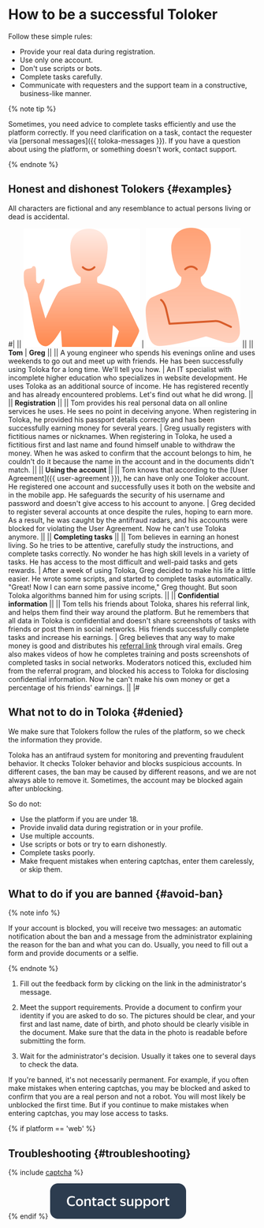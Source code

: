 # How to be a successful Toloker

Follow these simple rules:

- Provide your real data during registration.
- Use only one account.
- Don't use scripts or bots.
- Complete tasks carefully.
- Communicate with requesters and the support team in a constructive, business-like manner.
  
{% note tip %}

Sometimes, you need advice to complete tasks efficiently and use the platform correctly. If you need clarification on a task, contact the requester via [personal messages]({{ toloka-messages }}). If you have a question about using the platform, or something doesn't work, contact support.

{% endnote %}

## Honest and dishonest Tolokers {#examples}

All characters are fictional and any resemblance to actual persons living or dead is accidental.

#|
|| ![](../_assets/good_annotator.svg)  |  ![](../_assets/bad_annotator.svg) ||
|| **Tom** | **Greg** ||
|| A young engineer who spends his evenings online and uses weekends to go out and meet up with friends. He has been successfully using Toloka for a long time. We'll tell you how.	| An IT specialist with incomplete higher education who specializes in website development. He uses Toloka as an additional source of income. He has registered recently and has already encountered problems. Let's find out what he did wrong. ||
|| **Registration** ||
|| Tom provides his real personal data on all online services he uses. He sees no point in deceiving anyone. When registering in Toloka, he provided his passport details correctly and has been successfully earning money for several years. | Greg usually registers with fictitious names or nicknames. When registering in Toloka, he used a fictitious first and last name and found himself unable to withdraw the money. When he was asked to confirm that the account belongs to him, he couldn't do it because the name in the account and in the documents didn't match. ||
|| **Using the account** ||
|| Tom knows that according to the [User Agreement]({{ user-agreement }}), he can have only one Toloker account. He registered one account and successfully uses it both on the website and in the mobile app. He safeguards the security of his username and password and doesn't give access to his account to anyone. | Greg decided to register several accounts at once despite the rules, hoping to earn more. As a result, he was caught by the antifraud radars, and his accounts were blocked for violating the User Agreement. Now he can't use Toloka anymore. ||
|| **Completing tasks** ||
|| Tom believes in earning an honest living. So he tries to be attentive, carefully study the instructions, and complete tasks correctly. No wonder he has high skill levels in a variety of tasks. He has access to the most difficult and well-paid tasks and gets rewards. | After a week of using Toloka, Greg decided to make his life a little easier. He wrote some scripts, and started to complete tasks automatically. "Great! Now I can earn some passive income," Greg thought. But soon Toloka algorithms banned him for using scripts. ||
|| **Confidential information** ||
|| Tom tells his friends about Toloka, shares his referral link, and helps them find their way around the platform. But he remembers that all data in Toloka is confidential and doesn't share screenshots of tasks with friends or post them in social networks. His friends successfully complete tasks and increase his earnings. | Greg believes that any way to make money is good and distributes his [referral link](./referal.md) through viral emails. Greg also makes videos of how he completes training and posts screenshots of completed tasks in social networks. Moderators noticed this, excluded him from the referral program, and blocked his access to Toloka for disclosing confidential information. Now he can't make his own money or get a percentage of his friends' earnings. ||
|#

## What not to do in Toloka {#denied}
We make sure that Tolokers follow the rules of the platform, so we check the information they provide.

Toloka has an antifraud system for monitoring and preventing fraudulent behavior. It checks Toloker behavior and blocks suspicious accounts. In different cases, the ban may be caused by different reasons, and we are not always able to remove it. Sometimes, the account may be blocked again after unblocking.

So do not:

- Use the platform if you are under 18.
- Provide invalid data during registration or in your profile.
- Use multiple accounts.
- Use scripts or bots or try to earn dishonestly.
- Complete tasks poorly.
- Make frequent mistakes when entering captchas, enter them carelessly, or skip them.

## What to do if you are banned {#avoid-ban}

{% note info %}

If your account is blocked, you will receive two messages: an automatic notification about the ban and a message from the administrator explaining the reason for the ban and what you can do. Usually, you need to fill out a form and provide documents or a selfie.

{% endnote %}

1. Fill out the feedback form by clicking on the link in the administrator's message.
 
1. Meet the support requirements. Provide a document to confirm your identity if you are asked to do so. The pictures should be clear, and your first and last name, date of birth, and photo should be clearly visible in the document. Make sure that the data in the photo is readable before submitting the form.

1. Wait for the administrator's decision. Usually it takes one to several days to check the data.

If you're banned, it's not necessarily permanent. For example, if you often make mistakes when entering captchas, you may be blocked and asked to confirm that you are a real person and not a robot. You will most likely be unblocked the first time. But if you continue to make mistakes when entering captchas, you may lose access to tasks.

{% if platform == 'web' %}
## Troubleshooting {#troubleshooting}

{% include [captcha](./_includes/captcha.md) %} 

{% endif %}
[![](../_assets/buttons/contact-support.svg)](troubleshooting/troubleshooting.md#not_working_properly)
